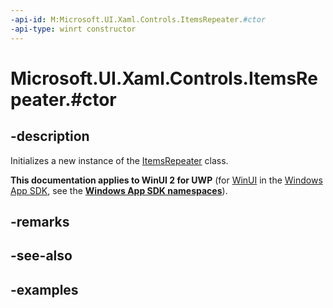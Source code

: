 ```yaml
---
-api-id: M:Microsoft.UI.Xaml.Controls.ItemsRepeater.#ctor
-api-type: winrt constructor
---
```


# Microsoft.UI.Xaml.Controls.ItemsRepeater.#ctor

<!--
public ItemsRepeater ();
-->

## -description

Initializes a new instance of the [ItemsRepeater](itemsrepeater.md) class.

**This documentation applies to WinUI 2 for UWP** (for [WinUI](/windows/apps/winui/winui3/) in the [Windows App SDK](/windows/apps/windows-app-sdk/), see the **[Windows App SDK namespaces](/windows/windows-app-sdk/api/winrt/)**).

## -remarks

## -see-also

## -examples

